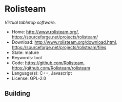 # Rolisteam

_Virtual tabletop software._

- Home: http://www.rolisteam.org/, https://sourceforge.net/projects/rolisteam/
- Download: http://www.rolisteam.org/download.html, https://sourceforge.net/projects/rolisteam/files
- State: mature
- Keywords: tool
- Code: https://github.com/Rolisteam, https://github.com/Rolisteam/rolisteam
- Language(s): C++, Javascript
- License: GPL-2.0

## Building

